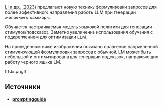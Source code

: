 [Li и др., (2023)](https://arxiv.org/abs/2302.11520) предлагают новую технику формулировки запросов для более эффективного направления работы LLM при генерации желаемого саммари.

Обучается настраиваемая модель языковой политики для генерации стимулов/подсказок. Заметно увеличение использования обучения с подкреплением для оптимизации LLM.

На приведенном ниже изображении показано сравнение направленной стимулирующей формулировки запросов с обычной. LM может быть небольшой и оптимизирована для генерации подсказок, направляющих работу черного ящика LM.

![[ds.png]]

## Источники
- #### [promptingguide](https://www.promptingguide.ai/ru/techniques/dsp)